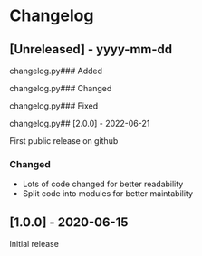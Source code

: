 # Changelog

## [Unreleased] - yyyy-mm-dd

changelog.py### Added

changelog.py### Changed

changelog.py### Fixed

changelog.py## [2.0.0] - 2022-06-21

First public release on github

### Changed

- Lots of code changed for better readability
- Split code into modules for better maintability

## [1.0.0] - 2020-06-15

Initial release

